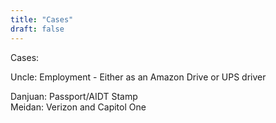 ```yaml
---
title: "Cases"
draft: false
---
```


Cases: 

Uncle: Employment
	- Either as an Amazon Drive or UPS driver

Danjuan: Passport/AIDT Stamp  
Meidan: Verizon and Capitol One  
